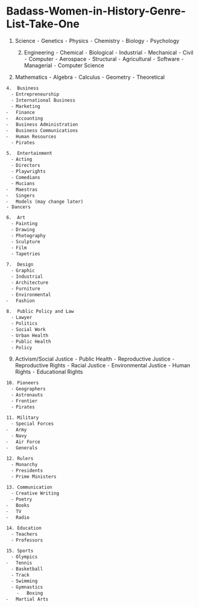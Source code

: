 # Badass-Women-in-History-Genre-List-Take-One

1.	Science
	  ⁃	Genetics 
	  ⁃	Physics 
	  ⁃	Chemistry 
  	⁃	Biology 
  	⁃	Psychology
    
	2.	Engineering 
	  ⁃	Chemical 
	  ⁃	Biological 
	  ⁃	Industrial 
	  ⁃	Mechanical 
	  ⁃	Civil 
	  ⁃	Computer 
	  ⁃	Aerospace 
	  ⁃	Structural
  	⁃	Agricultural
  	⁃	Software 
	  ⁃	Managerial
	  ⁃	Computer Science
	
  3.	Mathematics
	  ⁃	Algebra 
	  ⁃	Calculus 
  	⁃	Geometry 
	  ⁃	Theoretical
    
	4.	Business
	  ⁃	Entrepreneurship
	  ⁃	International Business
	  ⁃	Marketing 
  	⁃	Finance 
  	⁃	Accounting
  	⁃	Business Administration
  	⁃	Business Communications
  	⁃	Human Resources
	  ⁃	Pirates
    
	5.	Entertainment
	  ⁃	Acting 
	  ⁃	Directors
	  ⁃	Playwrights 
	  ⁃	Comedians
	  ⁃	Mucians 
  	⁃	Maestras
  	⁃	Singers 
  	⁃	Models (may change later)
    - Dancers
    
	6.	Art
	  ⁃	Painting 
	  ⁃	Drawing
	  ⁃	Photography 
	  ⁃	Sculpture 
	  ⁃	Film 
	  ⁃	Tapetries
    
	7.	Design 
	  ⁃	Graphic
	  ⁃	Industrial 
	  ⁃	Architecture 
	  ⁃	Furniture 
	  ⁃	Environmental 
  	⁃	Fashion 
    
	8.	Public Policy and Law
	  ⁃	Lawyer 
	  ⁃	Politics 
	  ⁃	Social Work 
	  ⁃	Urban Health
	  ⁃	Public Health
	  ⁃	Policy
	
  9.	Activism/Social Justice 
	  ⁃	Public Health 
	  ⁃	Reproductive Justice 
	  ⁃	Reproductive Rights 
	  ⁃	Racial Justice
	  ⁃	Environmental Justice 
	  ⁃	Human Rights 
  	⁃	Educational Rights 
	
	10.	Pioneers
	  ⁃	Geographers 
	  ⁃	Astronauts 
	  ⁃	Frontier  
	  ⁃	Pirates
    
	11.	Military 
	  ⁃	Special Forces
  	⁃	Army 
	  ⁃	Navy 
  	⁃	Air Force 
  	⁃	Generals 
    
	12.	Rulers 
	  ⁃	Monarchy 
	  ⁃	Presidents 
	  ⁃	Prime Ministers 
    
	13.	Communication
	  ⁃	Creative Writing 
	  ⁃	Poetry
  	⁃	Books
  	⁃	TV 
  	⁃	Radio
    
	14.	Education
	  ⁃	Teachers 
	  ⁃	Professors 
    
	15.	Sports
	  ⁃	Olympics 
  	⁃	Tennis 
	  ⁃	Basketball
	  ⁃	Track
	  ⁃	Swimming
	  ⁃	Gymnastics 
	    ⁃	Boxing 
	⁃	Martial Arts 

